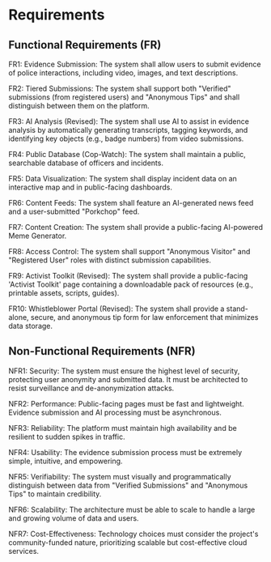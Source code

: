 # Requirements

## Functional Requirements (FR)

FR1: Evidence Submission: The system shall allow users to submit evidence of police interactions, including video, images, and text descriptions.

FR2: Tiered Submissions: The system shall support both "Verified" submissions (from registered users) and "Anonymous Tips" and shall distinguish between them on the platform.

FR3: AI Analysis (Revised): The system shall use AI to assist in evidence analysis by automatically generating transcripts, tagging keywords, and identifying key objects (e.g., badge numbers) from video submissions.

FR4: Public Database (Cop-Watch): The system shall maintain a public, searchable database of officers and incidents.

FR5: Data Visualization: The system shall display incident data on an interactive map and in public-facing dashboards.

FR6: Content Feeds: The system shall feature an AI-generated news feed and a user-submitted "Porkchop" feed.

FR7: Content Creation: The system shall provide a public-facing AI-powered Meme Generator.

FR8: Access Control: The system shall support "Anonymous Visitor" and "Registered User" roles with distinct submission capabilities.

FR9: Activist Toolkit (Revised): The system shall provide a public-facing 'Activist Toolkit' page containing a downloadable pack of resources (e.g., printable assets, scripts, guides).

FR10: Whistleblower Portal (Revised): The system shall provide a stand-alone, secure, and anonymous tip form for law enforcement that minimizes data storage.

## Non-Functional Requirements (NFR)

NFR1: Security: The system must ensure the highest level of security, protecting user anonymity and submitted data. It must be architected to resist surveillance and de-anonymization attacks.

NFR2: Performance: Public-facing pages must be fast and lightweight. Evidence submission and AI processing must be asynchronous.

NFR3: Reliability: The platform must maintain high availability and be resilient to sudden spikes in traffic.

NFR4: Usability: The evidence submission process must be extremely simple, intuitive, and empowering.

NFR5: Verifiability: The system must visually and programmatically distinguish between data from "Verified Submissions" and "Anonymous Tips" to maintain credibility.

NFR6: Scalability: The architecture must be able to scale to handle a large and growing volume of data and users.

NFR7: Cost-Effectiveness: Technology choices must consider the project's community-funded nature, prioritizing scalable but cost-effective cloud services.